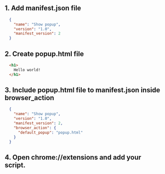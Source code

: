 ## 1. Add manifest.json file
```json
  {
    "name": "Show popup",
    "version": "1.0",
    "manifest_version": 2
  }

```
## 2. Create popup.html file

```html
  <h1>
    Hello world!
  </h1>
```
## 3. Include popup.html file to manifest.json inside browser_action

```json
  {
    "name": "Show popup",
    "version": "1.0",
    "manifest_version": 2,
    "browser_action": {
      "default_popup": "popup.html"
    }
  }
```
## 4. Open chrome://extensions and add your script.
